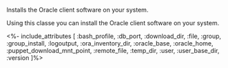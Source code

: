 Installs the Oracle client software on your system.

Using this classe you can install the Oracle client software on your system.

<%- include_attributes [
  :bash_profile,
  :db_port,
  :download_dir,
  :file,
  :group,
  :group_install,
  :logoutput,
  :ora_inventory_dir,
  :oracle_base,
  :oracle_home,
  :puppet_download_mnt_point,
  :remote_file,
  :temp_dir,
  :user,
  :user_base_dir,
  :version
]%>
